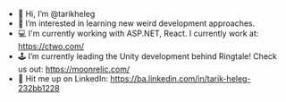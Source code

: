 - 👋 Hi, I’m @tarikheleg
- 👀 I’m interested in learning new weird development approaches.
- 💻 I'm currently working with ASP.NET, React. I currently work at: https://ctwo.com/
- 🕹️ I’m currently leading the Unity development behind Ringtale! Check us out: https://moonrelic.com/
- 🌱 Hit me up on LinkedIn: https://ba.linkedin.com/in/tarik-heleg-232bb1228

<!--- - 📫 How to reach me ...
--->
<!---
tarikheleg/tarikheleg is a ✨ special ✨ repository because its `README.md` (this file) appears on your GitHub profile.
You can click the Preview link to take a look at your changes.
--->
